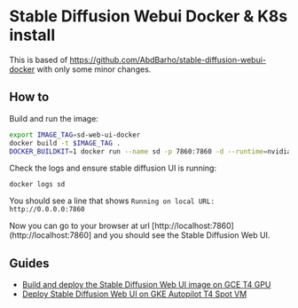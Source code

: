 # Stable Diffusion Webui Docker & K8s install

This is based of https://github.com/AbdBarho/stable-diffusion-webui-docker with only some minor changes.

## How to
Build and run the image:
```sh
export IMAGE_TAG=sd-web-ui-docker
docker build -t $IMAGE_TAG .
DOCKER_BUILDKIT=1 docker run --name sd -p 7860:7860 -d --runtime=nvidia --gpus all $IMAGE_TAG
```

Check the logs and ensure stable diffusion UI is running:
```
docker logs sd
```
You should see a line that shows `Running on local URL:  http://0.0.0.0:7860`

Now you can go to your browser at url [http://localhost:7860](http://localhost:7860] and
you should see the Stable Diffusion Web UI.


## Guides
- [Build and deploy the Stable Diffusion Web UI image on GCE T4 GPU](https://samos-it.com/posts/deploying-stable-diffusion-web-ui-with-docker-on-gce-t4-vm.html)
- [Deploy Stable Diffusion Web UI on GKE Autopilot T4 Spot VM](https://samos-it.com/posts/deploying-stable-diffusion-gke-autopilot.html)
